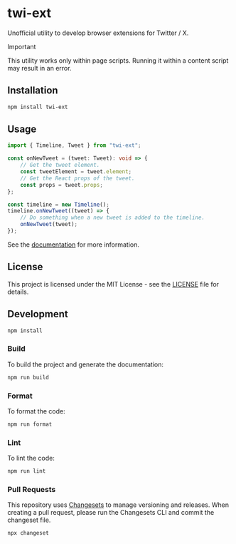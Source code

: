 # twi-ext

Unofficial utility to develop browser extensions for Twitter / X.

> [!IMPORTANT]
> This utility works only within page scripts. Running it within a content script may result in an error.

## Installation

```bash
npm install twi-ext
```

## Usage

```typescript
import { Timeline, Tweet } from "twi-ext";

const onNewTweet = (tweet: Tweet): void => {
    // Get the tweet element.
    const tweetElement = tweet.element;
    // Get the React props of the tweet.
    const props = tweet.props;
};

const timeline = new Timeline();
timeline.onNewTweet((tweet) => {
    // Do something when a new tweet is added to the timeline.
    onNewTweet(tweet);
});
```

See the [documentation](./docs/README.md) for more information.

## License

This project is licensed under the MIT License - see the [LICENSE](./LICENSE) file for details.

## Development

```bash
npm install
```

### Build

To build the project and generate the documentation:

```bash
npm run build
```

### Format

To format the code:

```bash
npm run format
```

### Lint

To lint the code:

```bash
npm run lint
```

### Pull Requests

This repository uses [Changesets](https://github.com/changesets/changesets) to manage versioning and releases. When creating a pull request, please run the Changesets CLI and commit the changeset file.

```bash
npx changeset
```
